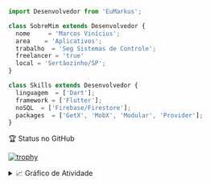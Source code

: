 ```js
import Desenvolvedor from 'EuMarkus';

class SobreMim extends Desenvolvedor {
  nome     = 'Marcos Vinícius';
  area    = 'Aplicativos';
  trabalho  = 'Seg Sistemas de Controle';
  freelancer = 'true'
  local = 'Sertãozinho/SP';
}

class Skills extends Desenvolvedor {
  linguagem  = ['Dart'];
  framework = ['Flutter'];
  noSQL  = ['Firebase/Firestore'];
  packages  = ['GetX', 'MobX', 'Modular', 'Provider'];
}
```
   

 🏆  Status no GitHub
 
 

[![trophy](https://github-profile-trophy.vercel.app/?username=VinniciusJesus&margin-w=15&include_all_commits=true&count_private=true&theme=onedark)](https://github-profile-trophy.vercel.app/?username=VinniciusJesus&margin-w=15&include_all_commits=true&count_private=true)


<details>
  <summary>📈 Gráfico de Atividade</summary>
  <div>
      <img src="https://activity-graph.herokuapp.com/graph?username=VinniciusJesus&theme=xcode&area=true" />
  </div>
</details>



